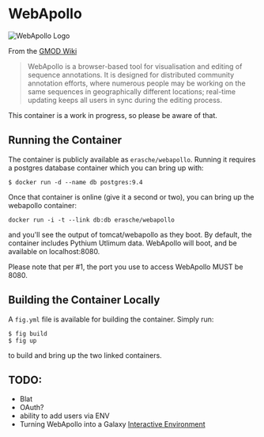 # WebApollo

![WebApollo Logo](http://gmod.org/mediawiki/images/thumb/4/4a/WebApolloLogo.png/400px-WebApolloLogo.png)

From the [GMOD Wiki](http://gmod.org/wiki/WebApollo)

> WebApollo is a browser-based tool for visualisation and editing of sequence
> annotations. It is designed for distributed community annotation efforts,
> where numerous people may be working on the same sequences in geographically
> different locations; real-time updating keeps all users in sync during the
> editing process.

This container is a work in progress, so please be aware of that.

## Running the Container

The container is publicly available as `erasche/webapollo`. Running it requires a postgres database container which you can bring up with:

```console
$ docker run -d --name db postgres:9.4
```

Once that container is online (give it a second or two), you can bring up the webapollo container:

```console
docker run -i -t --link db:db erasche/webapollo
```

and you'll see the output of tomcat/webapollo as they boot. By default, the
container includes Pythium Utlimum data. WebApollo will boot, and be available
on localhost:8080.

Please note that per #1, the port you use to access WebApollo MUST be 8080.

## Building the Container Locally

A `fig.yml` file is available for building the container. Simply run:

```console
$ fig build
$ fig up
```

to build and bring up the two linked containers.

## TODO:

- Blat
- OAuth?
- ability to add users via ENV
- Turning WebApollo into a Galaxy [Interactive Environment](https://wiki.galaxyproject.org/Admin/IEs?highlight=%28interactive%29%7C%28environment%29)

